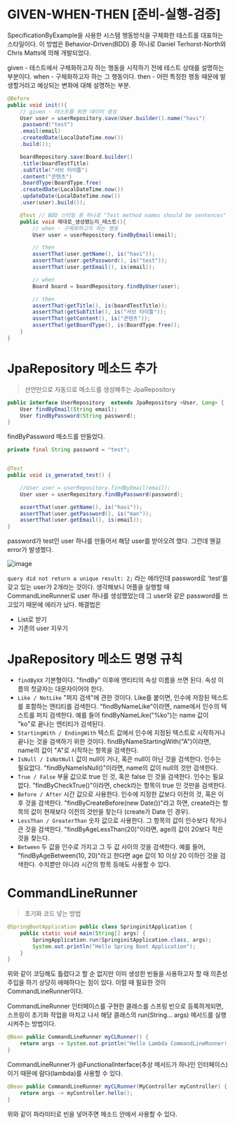 # GIVEN-WHEN-THEN [준비-실행-검증]
SpecificationByExample을 사용한 시스템 행동방식을 구체화한 테스트를 대표하는 스타일이다. 이 방법은 Behavior-Driven(BDD) 중 하나로 Daniel Terhorst-North와 Chris Matts에 의해 개발되었다.

given - 테스트에서 구체화하고자 하는 행동을 시작하기 전에 테스트 상태를 설명하는 부분이다.
when - 구체화하고자 하는 그 행동이다.
then - 어떤 특정한 행동 때문에 발생할거라고 예상되는 변화에 대해 설명하는 부분.

```java
@Before
public void init(){
    // given - 테스트를 위한 데이터 생성
    User user = userRepository.save(User.builder().name("havi")
    .password("test")
    .email(email)
    .createdDate(LocalDateTime.now())
    .build());

    boardRepository.save(Board.builder()
    .title(boardTestTitle)
    .subTitle("서브 타이틀")
    .content("콘텐츠")
    .boardType(BoardType.free)
    .createdDate(LocalDateTime.now())
    .updateDate(LocalDateTime.now())
    .user(user).build());

    @Test // BDD 스타일 중 하나로 "Test method names should be sentences" 를 지키기 위해 method 이름을 문장으로 작성.
    public void 제대로_생성됐는지_테스트(){
        // when - 구체화하고자 하는 행동
        User user = userRepository.findByEmail(email);

        // then
        assertThat(user.getName(), is("havi"));
        assertThat(user.getPassword(), is("test"));
        assertThat(user.getEmail(), is(email));

        // when
        Board board = boardRepository.findByUser(user);

        // then
        assertThat(getTitle(), is(boardTestTitle));
        assertThat(getSubTitle(), is("서브 타이틀"));
        assertThat(getContent(), is("콘텐츠"));
        assertThat(getBoardType(), is(BoardType.free));
    }
}
```

# JpaRepository 메소드 추가

>선언만으로 자동으로 메소드를 생성해주는 JpaRepository

```java
public interface UserRepository  extends JpaRepository <User, Long> {
    User findByEmail(String email);
    User findByPassword(String password);
}
```

findByPassword 메소드를 만들었다. 

```java
private final String password = "test";


@Test
public void is_generated_test() {

    //User user = userRepository.findByEmail(email);
    User user = userRepository.findByPassword(password);

    assertThat(user.getName(), is("havi"));
    assertThat(user.getPassword(), is("man"));
    assertThat(user.getEmail(), is(email));
}
```

password가 test인 user 하나를 만들어서 해당 user를 받아오려 했다. 그런데 웬걸 error가 발생했다.

![image](https://user-images.githubusercontent.com/46257667/107156668-106c3c00-69c3-11eb-9ecb-05eb5d3b6055.png)

`query did not return a unique result: 2;` 라는 에러인데 password로 'test'를 갖고 있는 user가 2개라는 것이다. 생각해보니 어플을 실행할 때 CommandLineRunner로 user 하나를 생성했었는데 그 user와 같은 password를 쓰고있기 때문에 에러가 났다. 해결법은
* List로 받기
* 기존의 user 지우기

# JpaRepository 메소드 명명 규칙

* `findByXX`
기본형이다. "findBy" 이후에 엔티티의 속성 이름을 쓰면 된다. 속성 이름의 첫글자는 대문자이어야 한다.
* `Like / NotLike`
"퍼지 검색"에 관한 것이다. Like를 붙이면, 인수에 저장된 텍스트를 포함하는 엔티티를 검색한다. "findByNameLike"이라면, name에서 인수의 텍스트를 퍼지 검색한다. 예를 들어 findByNameLike("%ko")는 name 값이 "ko"로 끝나는 엔티티가 검색된다.
* `StartingWith / EndingWith`
텍스트 값에서 인수에 지정된 텍스트로 시작하거나 끝나는 것을 검색하기 위한 것이다. findByNameStartingWith("A")이라면, name의 값이 "A"로 시작하는 항목을 검색한다.
* `IsNull / IsNotNull`
값이 null이 거나, 혹은 null이 아닌 것을 검색한다. 인수는 필요없다. "findByNameIsNull()"이라면, name의 값이 null의 것만 검색한다.
* `True / False`
부울 값으로 true 인 것, 혹은 false 인 것을 검색한다. 인수는 필요없다. "findByCheckTrue()"이라면, check라는 항목이 true 인 것만을 검색한다.
* `Before / After`
시간 값으로 사용한다. 인수에 지정한 값보다 이전의 것, 혹은 이후 것을 검색한다. "findByCreateBefore(new Date())"라고 하면, create라는 항목의 값이 현재보다 이전의 것만을 찾는다 (create가 Date 인 경우).
* `LessThan / GreaterThan`
숫자 값으로 사용한다. 그 항목의 값이 인수보다 작거나 큰 것을 검색한다. "findByAgeLessThan(20)"이라면, age의 값이 20보다 작은 것을 찾는다.
* `Between`
두 값을 인수로 가지고 그 두 값 사이의 것을 검색한다. 예를 들어, "findByAgeBetween(10, 20)"라고 한다면 age 값이 10 이상 20 이하인 것을 검색한다. 수치뿐만 아니라 시간의 항목 등에도 사용할 수 있다.

# CommandLineRunner
>초기화 코드 넣는 방법

```java
@SpringBootApplication public class SpringinitApplication { 
    public static void main(String[] args) { 
        SpringApplication.run(SpringinitApplication.class, args); 
        System.out.println("Hello Spring Boot Application"); 
    } 
}
```

위와 같이 코딩해도 틀렸다고 할 순 없지만 이미 생성한 빈들을 사용하고자 할 때 의존성 주입을 하기 상당히 애매하다는 점이 있다. 이럴 때 필요한 것이 CommandLineRunner이다.

CommandLineRunner 인터페이스를 구현한 클래스를 스프링 빈으로 등록하게되면, 스프링이 초기화 작업을 마치고 나서 해당 클래스의 run(String... args) 메서드를 실행시켜주는 방법이다.

```java
@Bean public CommandLineRunner myCLRunner() { 
    return args -> System.out.println("Hello Lambda CommandLineRunner!!");
}
```

CommandLineRunner가 @FunctionalInterface(추상 메서드가 하나인 인터페이스)이기 때문에 람다(lambda)를 사용할 수 있다.

```java
@Bean public CommandLineRunner myCLRunner(MyController myController) { 
    return args -> myController.hello(); 
}
```
위와 같이 파라미터로 빈을 넣어주면 메소드 안에서 사용할 수 있다.

